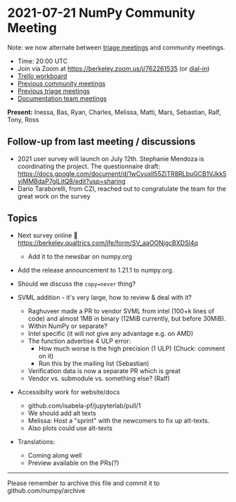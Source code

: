 # 2021-07-21 NumPy Community Meeting

Note: we now alternate between [triage meetings](https://hackmd.io/68i_JvOYQfy9ERiHgXMPvg) and community meetings.

- Time: 20:00 UTC
- Join via Zoom at https://berkeley.zoom.us/j/762261535 (or [dial-in](https://berkeley.zoom.us/u/aC3ENhycM))
- [Trello workboard](https://trello.com/b/Azg4fYZH/numpy-at-bids)
- [Previous community meetings](https://github.com/numpy/archive/tree/master/status_meetings)
- [Previous triage meetings](https://github.com/numpy/archive/tree/master/triage_meetings)
- [Documentation team meetings](https://hackmd.io/oB_boakvRqKR-_2jRV-Qjg)


**Present:** Inessa, Bas, Ryan, Charles, Melissa, Matti, Mars, Sebastian, Ralf, Tony, Ross


## Follow-up from last meeting / discussions

* 2021 user survey will launch on July 12th.
 Stephanie Mendoza is coordinating the project.
 The questionnaire draft: https://docs.google.com/document/d/1wCyuxll55ZjTR8RLbuGCB1VJkk5yjMMBdaP7glLitQ8/edit?usp=sharing
 * Dario Taraborelli, from CZI, reached out to congratulate the team for the great work on the survey



## Topics

* Next survey online :tada: https://berkeley.qualtrics.com/jfe/form/SV_aaOONjgcBXDSl4q
  * Add it to the newsbar on numpy.org

* Add the release announcement to 1.21.1 to numpy.org.

* Should we discuss the `copy=never` thing?

* SVML addition - it's very large, how to review & deal with it?
  * Raghuveer made a PR to vendor SVML from intel (100+k lines of code) and almost 1MB in binary (12MiB currently, but before 30MiB).
  * Within NumPy or separate?
  * Intel specific (it will not give any advantage e.g. on AMD)
  * The function advertise 4 ULP error:
    * How much worse is the high precision (1 ULP)  (Chuck: comment on it)
    * Run this by the mailing list  (Sebastian)
  * Verification data is now a separate PR which is great
  * Vendor vs. submodule vs. something else?  (Ralf)

* Accessibilty work for website/docs
  * github.com/isabela-pf/jupyterlab/pull/1
  * We should add alt texts
  * Melissa: Host a "sprint" with the newcomers to fix up alt-texts.
  * Also plots could use alt-texts

* Translations:
  * Coming along well
  * Preview available on the PRs(?)





---

Please remember to archive this file and commit it to github.com/numpy/archive



